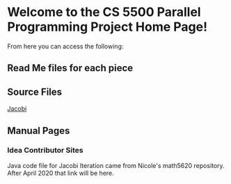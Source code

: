 # Welcome to the CS 5500 Parallel Programming Project Home Page!
From here you can access the following:   

## Read Me files for each piece

## Source Files
[Jacobi](https://github.com/nicoleefleming/ParallelProgrammingProject/edit/master/Source/Jacobi.java)     
[]()    
## Manual Pages

### Idea Contributor Sites
Java code file for Jacobi Iteration came from Nicole's math5620 repository. After April 2020 that link will be here.     

